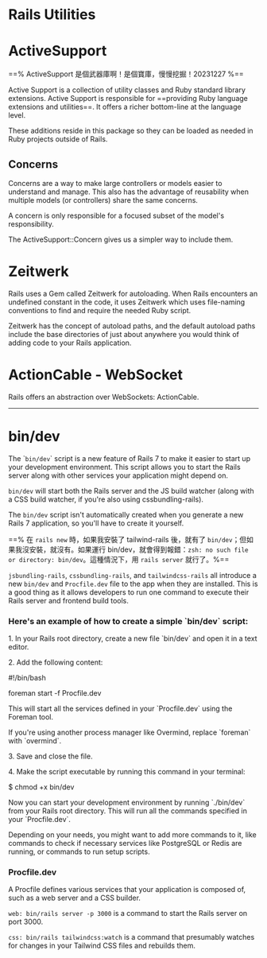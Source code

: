 # Rails Utilities



# ActiveSupport

==% ActiveSupport 是個武器庫啊！是個寶庫，慢慢挖掘！20231227 %==

Active Support is a collection of utility classes and Ruby standard library extensions. Active Support is responsible for ==providing Ruby language extensions and utilities==. It offers a richer bottom-line at the language level.

These additions reside in this package so they can be loaded as needed in Ruby projects outside of Rails.

## Concerns

Concerns are a way to make large controllers or models easier to understand and manage. This also has the advantage of reusability when multiple models (or controllers) share the same concerns.

A concern is only responsible for a focused subset of the model's responsibility.

The ActiveSupport::Concern gives us a simpler way to include them.



# Zeitwerk

Rails uses a Gem called Zeitwerk for autoloading. When Rails encounters an undefined constant in the code, it uses Zeitwerk which uses file-naming conventions to find and require the needed Ruby script.

Zeitwerk has the concept of autoload paths, and the default autoload paths include the base directories of just about anywhere you would think of adding code to your Rails application.



# ActionCable - WebSocket

Rails offers an abstraction over WebSockets: ActionCable.





****

# bin/dev

The \``bin/dev`\` script is a new feature of Rails 7 to make it easier to start up your development environment. This script allows you to start the Rails server along with other services your application might depend on.

`bin/dev` will start both the Rails server and the JS build watcher (along with a CSS build watcher, if you're also using cssbundling-rails).

The `bin/dev` script isn't automatically created when you generate a new Rails 7 application, so you'll have to create it yourself.

==% 在 `rails new` 時，如果我安裝了 tailwind-rails 後，就有了 `bin/dev`；但如果我沒安裝，就沒有。如果運行 bin/dev，就會得到報錯：`zsh: no such file or directory: bin/dev`。這種情況下，用 `rails server` 就行了。%==

`jsbundling-rails`, `cssbundling-rails`, and `tailwindcss-rails` all introduce a new `bin/dev` and `Procfile.dev` file to the app when they are installed. This is a good thing as it allows developers to run one command to execute their Rails server and frontend build tools.

### **Here's an example of how to create a simple \`bin/dev\` script:**

1\. In your Rails root directory, create a new file \`bin/dev\` and open it in a text editor.

2\. Add the following content:

\#!/bin/bash

foreman start -f Procfile.dev

This will start all the services defined in your \`Procfile.dev\` using the Foreman tool.

If you're using another process manager like Overmind, replace \`foreman\` with \`overmind\`.

3\. Save and close the file.

4\. Make the script executable by running this command in your terminal:

$ chmod +x bin/dev

Now you can start your development environment by running \`./bin/dev\` from your Rails root directory. This will run all the commands specified in your \`Procfile.dev\`.

Depending on your needs, you might want to add more commands to it, like commands to check if necessary services like PostgreSQL or Redis are running, or commands to run setup scripts.

### Procfile.dev

A Procfile defines various services that your application is composed of, such as a web server and a CSS builder.

`web: bin/rails server -p 3000` is a command to start the Rails server on port 3000.

`css: bin/rails tailwindcss:watch` is a command that presumably watches for changes in your Tailwind CSS files and rebuilds them.

